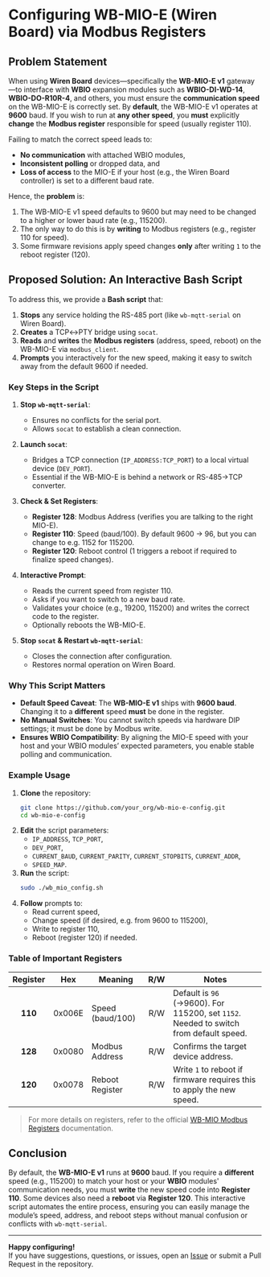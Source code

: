 # Configuring WB-MIO-E (Wiren Board) via Modbus Registers

## Problem Statement

When using **Wiren Board** devices—specifically the **WB-MIO-E v1** gateway—to interface with **WBIO** expansion modules such as **WBIO-DI-WD-14**, **WBIO-DO-R10R-4**, and others, you must ensure the **communication speed** on the WB-MIO-E is correctly set. By **default**, the WB-MIO-E v1 operates at **9600** baud. If you wish to run at **any other speed**, you **must** explicitly **change** the **Modbus register** responsible for speed (usually register 110).

Failing to match the correct speed leads to:

- **No communication** with attached WBIO modules,  
- **Inconsistent polling** or dropped data, and  
- **Loss of access** to the MIO-E if your host (e.g., the Wiren Board controller) is set to a different baud rate.

Hence, the **problem** is:  
1. The WB-MIO-E v1 speed defaults to 9600 but may need to be changed to a higher or lower baud rate (e.g., 115200).  
2. The only way to do this is by **writing** to Modbus registers (e.g., register 110 for speed).  
3. Some firmware revisions apply speed changes **only** after writing `1` to the reboot register (120).  

## Proposed Solution: An Interactive Bash Script

To address this, we provide a **Bash script** that:

1. **Stops** any service holding the RS-485 port (like `wb-mqtt-serial` on Wiren Board).  
2. **Creates** a TCP↔PTY bridge using `socat`.  
3. **Reads** and **writes** the **Modbus registers** (address, speed, reboot) on the WB-MIO-E via `modbus_client`.  
4. **Prompts** you interactively for the new speed, making it easy to switch away from the default 9600 if needed.

### Key Steps in the Script

1. **Stop `wb-mqtt-serial`**:  
   - Ensures no conflicts for the serial port.  
   - Allows `socat` to establish a clean connection.

2. **Launch `socat`**:  
   - Bridges a TCP connection (`IP_ADDRESS:TCP_PORT`) to a local virtual device (`DEV_PORT`).  
   - Essential if the WB-MIO-E is behind a network or RS-485→TCP converter.

3. **Check & Set Registers**:
   - **Register 128**: Modbus Address (verifies you are talking to the right MIO-E).  
   - **Register 110**: Speed (baud/100). By default 9600 → 96, but you can change to e.g. 1152 for 115200.  
   - **Register 120**: Reboot control (1 triggers a reboot if required to finalize speed changes).

4. **Interactive Prompt**:
   - Reads the current speed from register 110.  
   - Asks if you want to switch to a new baud rate.  
   - Validates your choice (e.g., 19200, 115200) and writes the correct code to the register.  
   - Optionally reboots the WB-MIO-E.

5. **Stop `socat` & Restart `wb-mqtt-serial`**:
   - Closes the connection after configuration.  
   - Restores normal operation on Wiren Board.

### Why This Script Matters

- **Default Speed Caveat**: The **WB-MIO-E v1** ships with **9600 baud**. Changing it to a **different** speed **must** be done in the register.  
- **No Manual Switches**: You cannot switch speeds via hardware DIP settings; it must be done by Modbus write.  
- **Ensures WBIO Compatibility**: By aligning the MIO-E speed with your host and your WBIO modules’ expected parameters, you enable stable polling and communication.

### Example Usage

1. **Clone** the repository:
   ```bash
   git clone https://github.com/your_org/wb-mio-e-config.git
   cd wb-mio-e-config
   ```
2. **Edit** the script parameters:
   - `IP_ADDRESS`, `TCP_PORT`,  
   - `DEV_PORT`,  
   - `CURRENT_BAUD`, `CURRENT_PARITY`, `CURRENT_STOPBITS`, `CURRENT_ADDR`,  
   - `SPEED_MAP`.  
3. **Run** the script:
   ```bash
   sudo ./wb_mio_config.sh
   ```
4. **Follow** prompts to:
   - Read current speed,  
   - Change speed (if desired, e.g. from 9600 to 115200),  
   - Write to register 110,  
   - Reboot (register 120) if needed.

### Table of Important Registers

| **Register** | **Hex**  | **Meaning**                   | **R/W** | **Notes**                                                                             |
|:------------:|:--------:|--------------------------------|:-------:|----------------------------------------------------------------------------------------|
| **110**      | 0x006E   | Speed (baud/100)              | R/W     | Default is `96` (→9600). For 115200, set `1152`. Needed to switch from default speed.  |
| **128**      | 0x0080   | Modbus Address                | R/W     | Confirms the target device address.                                                    |
| **120**      | 0x0078   | Reboot Register               | R/W     | Write `1` to reboot if firmware requires this to apply the new speed.                 |
> For more details on registers, refer to the official [WB-MIO Modbus Registers](https://wirenboard.com/wiki/WB-MIO-Modbus-Registers) documentation.

## Conclusion

By default, the **WB-MIO-E v1** runs at **9600** baud. If you require a **different** speed (e.g., 115200) to match your host or your **WBIO** modules' communication needs, you must **write** the new speed code into **Register 110**. Some devices also need a **reboot** via **Register 120**. This interactive script automates the entire process, ensuring you can easily manage the module’s speed, address, and reboot steps without manual confusion or conflicts with `wb-mqtt-serial`.

---

**Happy configuring!**  
If you have suggestions, questions, or issues, open an [Issue](https://github.com/your_org/wb-mio-e-config/issues) or submit a Pull Request in the repository.